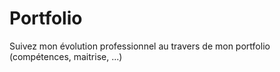 # Portfolio
Suivez mon évolution professionnel au travers de mon portfolio (compétences, maitrise, ...)
